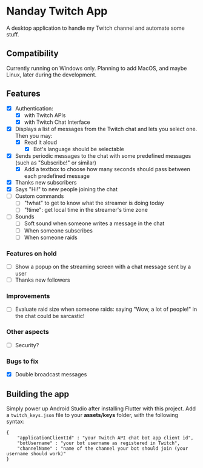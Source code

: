 # Nanday Twitch App

A desktop application to handle my Twitch channel and automate some stuff.

## Compatibility

Currently running on Windows only. Planning to add MacOS, and maybe Linux, later during the development.

## Features

- [x] Authentication:
  - [x] with Twitch APIs
  - [x] with Twitch Chat Interface
- [x] Displays a list of messages from the Twitch chat and lets you select one. Then you may:
  - [x] Read it aloud
    - [x] Bot's language should be selectable
- [x] Sends periodic messages to the chat with some predefined messages (such as "Subscribe!" or similar)
  - [x] Add a textbox to choose how many seconds should pass between each predefined message
- [x] Thanks new subscribers
- [x] Says "Hi!" to new people joining the chat
- [ ] Custom commands
  - [ ] "!what" to get to know what the streamer is doing today
  - [ ] "!time": get local time in the streamer's time zone
- [ ] Sounds
  - [ ] Soft sound when someone writes a message in the chat
  - [ ] When someone subscribes
  - [ ] When someone raids

### Features on hold

- [ ] Show a popup on the streaming screen with a chat message sent by a user
- [ ] Thanks new followers

### Improvements

- [ ] Evaluate raid size when someone raids: saying "Wow, a lot of people!" in the chat could be sarcastic!

### Other aspects

- [ ] Security?

### Bugs to fix

- [x] Double broadcast messages

## Building the app

Simply power up Android Studio after installing Flutter with this project.
Add a `twitch_keys.json` file to your **assets/keys** folder, with the following syntax:

    {
        "applicationClientId" : "your Twitch API chat bot app client id",
        "botUsername" : "your bot username as registered in Twitch",
        "channelName" : "name of the channel your bot should join (your username should work)"
    }
